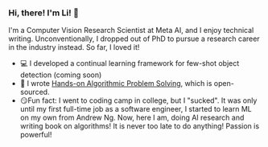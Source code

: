 ### Hi, there! I'm Li! :wave:
I'm a Computer Vision Research Scientist at Meta AI, and I enjoy technical writing. Unconventionally, I dropped out of PhD to pursue a research career in the industry instead. So far, I loved it!
* :computer: I developed a continual learning framework for few-shot object detection (coming soon)
* :memo: I wrote [Hands-on Algorithmic Problem Solving](https://github.com/liyin2015/Hands-on-Algorithmic-Problem-Solving), which is open-sourced.
* :smirk:Fun fact: I went to coding camp in college, but I "sucked". It was only until my first full-time job as a software engineer, I started to learn ML on my own from Andrew Ng. Now, here I am, doing AI research and writing book on algorithms! It is never too late to do anything! Passion is powerful!
<!---https://www.webfx.com/tools/emoji-cheat-sheet/*/--->


